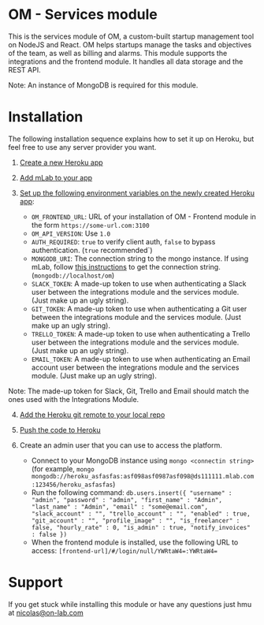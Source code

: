 # OM - Services module
This is the services module of OM, a custom-built startup management tool on NodeJS and React. OM helps startups manage the tasks and objectives of the team, as well as billing and alarms. 
This module supports the integrations and the frontend module. It handles all data storage and the REST API.

Note: An instance of MongoDB is required for this module.

# Installation
The following installation sequence explains how to set it up on Heroku, but feel free to use any server provider you want.

1. [Create a new Heroku app](https://devcenter.heroku.com/articles/creating-apps)

2. [Add mLab to your app](https://devcenter.heroku.com/articles/mongolab#adding-mlab-as-a-heroku-add-on)

3. [Set up the following environment variables on the newly created Heroku app](https://devcenter.heroku.com/articles/config-vars#managing-config-vars):
    * `OM_FRONTEND_URL`: URL of your installation of OM - Frontend module in the form `https://some-url.com:3100`
    * `OM_API_VERSION`: Use `1.0`
    * `AUTH_REQUIRED`: `true` to verify client auth, `false` to bypass authentication. (`true` recommended`)
    * `MONGODB_URI`: The connection string to the mongo instance. If using mLab, follow [this instructions](https://docs.mlab.com/connecting/) to get the connection string. (`mongodb://localhost/om`)
    * `SLACK_TOKEN`: A made-up token to use when authenticating a Slack user between the integrations module and the services module. (Just make up an ugly string).
    * `GIT_TOKEN`: A made-up token to use when authenticating a Git user between the integrations module and the services module. (Just make up an ugly string).
    * `TRELLO_TOKEN`: A made-up token to use when authenticating a Trello user between the integrations module and the services module. (Just make up an ugly string).
    * `EMAIL_TOKEN`: A made-up token to use when authenticating an Email account user between the integrations module and the services module. (Just make up an ugly string).
    
Note: The made-up token for Slack, Git, Trello and Email should match the ones used with the Integrations Module.
    
4. [Add the Heroku git remote to your local repo](https://devcenter.heroku.com/articles/git#creating-a-heroku-remote)

5. [Push the code to Heroku](https://devcenter.heroku.com/articles/git#deploying-code)

6. Create an admin user that you can use to access the platform.
    * Connect to your MongoDB instance using `mongo <connectin string>` (for example, `mongo mongodb://heroku_asfasfas:asf098asf0987asf098@ds111111.mlab.com:123456/heroku_asfasfas`)
    * Run the following command: `db.users.insert({
	"username" : "admin",
	"password" : "admin",
	"first_name" : "Admin",
	"last_name" : "Admin",
	"email" : "some@email.com",
	"slack_account" : "",
	"trello_account" : "",
	"enabled" : true,
	"git_account" : "",
	"profile_image" : "",
	"is_freelancer" : false,
	"hourly_rate" : 0,
	"is_admin" : true,
	"notify_invoices" : false
})`
    * When the frontend module is installed, use the following URL to access: `[frontend-url]/#/login/null/YWRtaW4=:YWRtaW4=`

# Support
If you get stuck while installing this module or have any questions just hmu at nicolas@on-lab.com
